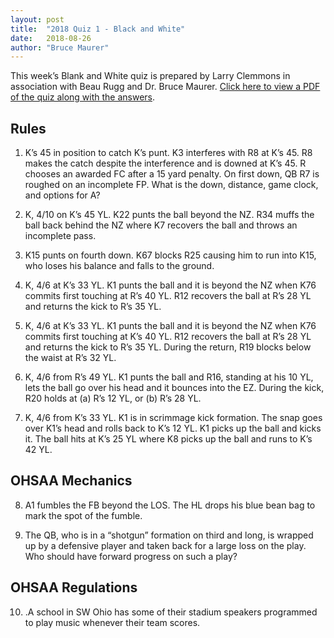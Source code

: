 ```yaml
---
layout: post
title:  "2018 Quiz 1 - Black and White"
date:   2018-08-26
author: "Bruce Maurer"
---
```


This week’s Blank and White quiz is prepared by Larry Clemmons in association with Beau Rugg
and Dr. Bruce Maurer. [Click here to view a PDF of the quiz along with the
answers](https://storage.googleapis.com/ohsaa-websites/quizzes/2018/2018-quiz-1.pdf).

<!--more-->

## Rules

1. K’s 45 in position to catch K’s punt. K3 interferes with R8 at K’s 45. R8 makes the
catch despite the interference and is downed at K’s 45. R chooses an awarded FC after
a 15 yard penalty. On first down, QB R7 is roughed on an incomplete FP. What is the
down, distance, game clock, and options for A? 

2. K, 4/10 on K’s 45 YL. K22 punts the ball beyond the NZ. R34 muffs the ball back behind the NZ where K7 recovers the ball and throws an incomplete pass.

3. K15 punts on fourth down. K67 blocks R25 causing him to run into K15, who loses his
balance and falls to the ground.

4. K, 4/6 at K’s 33 YL. K1 punts the ball and it is beyond the NZ when K76 commits first
touching at R’s 40 YL. R12 recovers the ball at R’s 28 YL and returns the kick to R’s 35
YL.

5. K, 4/6 at K’s 33 YL. K1 punts the ball and it is beyond the NZ when K76 commits first
touching at K’s 40 YL. R12 recovers the ball at R’s 28 YL and returns the kick to R’s 35
YL. During the return, R19 blocks below the waist at R’s 32 YL.

6. K, 4/6 from R’s 49 YL. K1 punts the ball and R16, standing at his 10 YL, lets the ball go
over his head and it bounces into the EZ. During the kick, R20 holds at (a) R’s 12 YL, or
(b) R’s 28 YL.

7. K, 4/6 from K’s 33 YL. K1 is in scrimmage kick formation. The snap goes over K1’s
head and rolls back to K’s 12 YL. K1 picks up the ball and kicks it. The ball hits at K’s
25 YL where K8 picks up the ball and runs to K’s 42 YL.

## OHSAA Mechanics
8. A1 fumbles the FB beyond the LOS. The HL drops his blue bean bag to mark the spot
of the fumble.

9. The QB, who is in a “shotgun” formation on third and long, is wrapped up by a
defensive player and taken back for a large loss on the play. Who should have forward
progress on such a play?

## OHSAA Regulations
10. .A school in SW Ohio has some of their stadium speakers programmed to play music
whenever their team scores.
